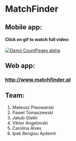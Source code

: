 # MatchFinder

## Mobile app:

#### Click on gif to watch full video:

[![Demo CountPages alpha](https://j.gifs.com/jZVzmR.gif)](https://youtu.be/YOxnhUZD_b4)

## Web app:
### http://www.matchfinder.pl

## Team:
1. Mateusz Piwowarski
2. Pawel Tomaszewski
3. Jakub Glatki
4. Viktor Angelovski
5. Carolina Alves
6. Ipek Bengisu Aydemir
